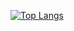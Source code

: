 [![Top Langs](https://github-readme-stats.vercel.app/api/top-langs/?username=InCyberSpace&layout=donut)](https://github.com/anuraghazra/github-readme-stats)
